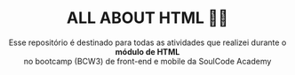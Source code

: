 <div align="center">
<h1>ALL ABOUT HTML 🐱‍🐉</h1>
<p>Esse repositório é destinado para todas as atividades que realizei durante o <b>módulo de HTML</b>
<br>no bootcamp (BCW3) de front-end e mobile da SoulCode Academy</p>
</div>

